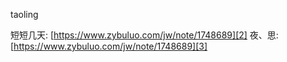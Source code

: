 taoling

短短几天: [https://www.zybuluo.com/jw/note/1748689][2] 
夜、思: [https://www.zybuluo.com/jw/note/1748689][3] 


  [2]: https://www.zybuluo.com/jw/note/1748689
  [3]: https://www.zybuluo.com/jw/note/1749029
